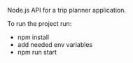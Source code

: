 Node.js API for a trip planner application.

To run the project run: 
- npm install
- add needed env variables
- npm run start
